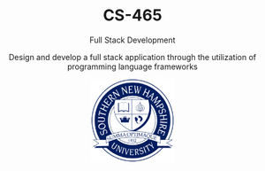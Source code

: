 <h1 align="center"> CS-465 </h1>
<p align="center"> Full Stack Development </p>
<p align="center"> Design and develop a full stack application through the utilization of programming language frameworks </p>

<p align="center">
<img alt="image" src="snhu.png" width="150" height="150" />
</p>
